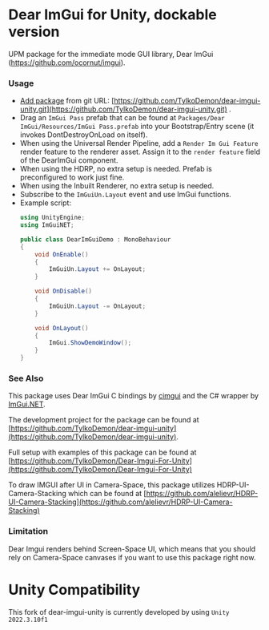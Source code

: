 # Dear ImGui for Unity, dockable version

UPM package for the immediate mode GUI library, Dear ImGui (https://github.com/ocornut/imgui).

### Usage

- [Add package](https://docs.unity3d.com/Manual/upm-ui-giturl.html) from git URL: [https://github.com/TylkoDemon/dear-imgui-unity.git](https://github.com/TylkoDemon/dear-imgui-unity.git) .
- Drag an `ImGui Pass` prefab that can be found at `Packages/Dear ImGui/Resources/ImGui Pass.prefab` into your Bootstrap/Entry scene (it invokes DontDestroyOnLoad on itself).
- When using the Universal Render Pipeline, add a `Render Im Gui Feature` render feature to the renderer asset. Assign it to the `render feature` field of the DearImGui component.
- When using the HDRP, no extra setup is needed. Prefab is preconfigured to work just fine.
- When using the Inbuilt Renderer, no extra setup is needed.
- Subscribe to the `ImGuiUn.Layout` event and use ImGui functions.
- Example script:
  ```cs
  using UnityEngine;
  using ImGuiNET;

  public class DearImGuiDemo : MonoBehaviour
  {
      void OnEnable()
      {
          ImGuiUn.Layout += OnLayout;
      }

      void OnDisable()
      {
          ImGuiUn.Layout -= OnLayout;
      }

      void OnLayout()
      {
          ImGui.ShowDemoWindow();
      }
  }
  ```

### See Also

This package uses Dear ImGui C bindings by [cimgui](https://github.com/cimgui/cimgui) and the C# wrapper by [ImGui.NET](https://github.com/mellinoe/ImGui.NET).

The development project for the package can be found at [https://github.com/TylkoDemon/dear-imgui-unity](https://github.com/TylkoDemon/dear-imgui-unity).

Full setup with examples of this package can be found at [https://github.com/TylkoDemon/Dear-Imgui-For-Unity](https://github.com/TylkoDemon/Dear-Imgui-For-Unity)

To draw IMGUI after UI in Camera-Space, this package utilizes HDRP-UI-Camera-Stacking which can be found at [https://github.com/alelievr/HDRP-UI-Camera-Stacking](https://github.com/alelievr/HDRP-UI-Camera-Stacking)

### Limitation

Dear Imgui renders behind Screen-Space UI, which means that you should rely on Camera-Space canvases if you want to use this package right now.

# Unity Compatibility
This fork of dear-imgui-unity is currently developed by using `Unity 2022.3.10f1`

